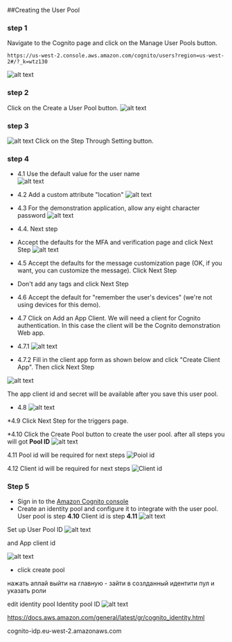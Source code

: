
##Creating the User Pool
### step 1 
Navigate to the Cognito page and click on the Manage User Pools button.
```http
https://us-west-2.console.aws.amazon.com/cognito/users?region=us-west-2#/?_k=wtz130
```

![alt text](img/cognito_first_page.png)

### step 2 
Click on the Create a User Pool button.
![alt text](img/cognito_second_page.png)

### step 3 
![alt text](img/step_3.jpg)
Click on the Step Through Setting button.

### step 4
* 4.1  Use the default value for the user name  
![alt text](img/step_4.jpg)
*  4.2 Add a custom attribute "location"
![alt text](img/step_5.jpg)

* 4.3 For the demonstration application, allow any eight character password 
![alt text](img/step_6.jpg)

*  4.4. Next step
* Accept the defaults for the MFA and verification page and click Next Step
![alt text](img/step_7.jpg)

* 4.5 Accept the defaults for the message customization page (OK, if you want, you can customize the message). Click Next Step
* Don't add any tags and click Next Step



* 4.6 Accept the default for "remember the user's devices" (we're not using devices for this demo).

* 4.7 Click on Add an App Client. We will need a client for Cognito authentication. In this case the client will be the
Cognito demonstration Web app.
* 4.7.1 
![alt text](img/step_4_5.jpg)
* 4.7.2  Fill in the client app form as shown below and click "Create Client App". Then click Next Step

![alt text](img/step_4_6.jpg)

The app client id and secret will be available after you save this user pool.

* 4.8 ![alt text](img/step_8.jpg)

*4.9 Click Next Step for the triggers page. 

*4.10 Click the Create Pool button to create the user pool.
after all steps you will got **Pool ID** 
![alt text](img/step_9.jpg)

4.11 Pool id will be required for next steps 
![Poiol id](img/step_9_1.jpg)

4.12 Client id will be required for next steps 
![Client id](img/step_9_2.jpg)


### Step 5 
* Sign in to the [Amazon Cognito console](https://us-west-2.console.aws.amazon.com/cognito/home?region=us-west-2)
*  Create an identity pool and configure it to integrate with the user pool.
User pool is step **4.10**
Client id is step **4.11**
![alt text](img/step_11.jpg)

Set up 
User Pool ID
![alt text](img/step_13.jpg)

and App client id


![alt text](img/step_14.jpg)

* click create pool

нажать аплай 
выйти на главную - зайти в  созлданный идентити пул и указать роли

edit identity pool
Identity pool ID 
![alt text](img/step_16.jpg)


https://docs.aws.amazon.com/general/latest/gr/cognito_identity.html

cognito-idp.eu-west-2.amazonaws.com
